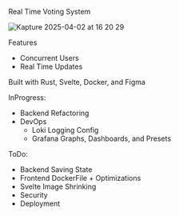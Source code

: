Real Time Voting System

![Kapture 2025-04-02 at 16 20 29](https://github.com/user-attachments/assets/8a5da2e4-6e87-4dcc-8fb2-f0ea5831057e)

Features
- Concurrent Users
- Real Time Updates

Built with Rust, Svelte, Docker, and Figma

InProgress:
- Backend Refactoring
- DevOps
  - Loki Logging Config
  - Grafana Graphs, Dashboards, and Presets

ToDo:
- Backend Saving State
- Frontend DockerFile + Optimizations
- Svelte Image Shrinking
- Security
- Deployment
